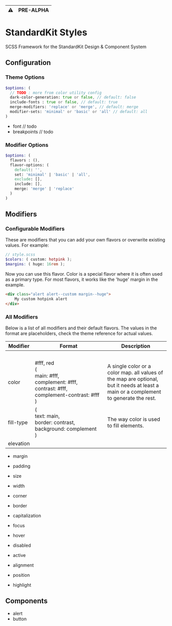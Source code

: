 | :warning: | PRE-ALPHA |
|-----------|:----------|

# StandardKit Styles

SCSS Framework for the StandardKit Design & Component System

## Configuration

### Theme Options

```scss
$options: (
  // TODO : more from color utility config
  dark-color-generation: true or false, // default: false 
  include-fonts : true or false, // default: true
  merge-modifiers: 'replace' or 'merge', // default: merge
  modifier-sets: 'minimal' or 'basic' or 'all' // default: all
)
```

- font // todo
- breakpoints // todo

### Modifier Options

```scss
$options: (
  flavors : (),
  flavor-options: (
    default: '',
    set: 'minimal' | 'basic' | 'all',
    exclude: [],
    include: [],
    merge: 'merge' | 'replace'
  )
)
```

## Modifiers

### Configurable Modifiers
These are modifiers that you can add your own flavors or overwrite existing values. For example:
```scss
// style.scss
$colors: ( custom: hotpink );
$margins: ( huge: 16rem );
```
Now you can use this flavor. Color is a special flavor where it is often used as a primary type.
For most flavors, it works like the 'huge' margin in the example.
```html
<div class="alert alert--custom margin--huge">
    My custom hotpink alert
</div>
```
### All Modifiers
Below is a list of all modifiers and their default flavors.
The values in the format are placeholders, check the theme reference for actual values.

| Modifier | Format | Description | 
|---|---|---|
&nbsp;|&nbsp;&nbsp;&nbsp;&nbsp;&nbsp;&nbsp;&nbsp;&nbsp;&nbsp;&nbsp;&nbsp;&nbsp;&nbsp;&nbsp;&nbsp;&nbsp;&nbsp;&nbsp;&nbsp;&nbsp;&nbsp;&nbsp;&nbsp;&nbsp;&nbsp;&nbsp;&nbsp;&nbsp;&nbsp;&nbsp;&nbsp;&nbsp;&nbsp;&nbsp;&nbsp;&nbsp;&nbsp;&nbsp;&nbsp;&nbsp;&nbsp;&nbsp;&nbsp;&nbsp;&nbsp;&nbsp;&nbsp;&nbsp;&nbsp;|&nbsp;
color | #fff, red <br>(<br>main: #fff,<br>complement: #fff,<br>contrast: #fff,<br>complement-contrast:&nbsp;#fff<br>) | A single color or a color map. all values of the map are optional, but it needs at least a main or a complement to generate the rest. 
fill-type | (<br>text: main,<br>border: contrast,<br>background: complement<br>) | The way color is used to fill elements.
elevation | 

- margin
- padding
- size
- width
- corner
- border
  
- capitalization
- focus
- hover
- disabled
- active
- alignment
- position
- highlight

## Components

- alert
- button
